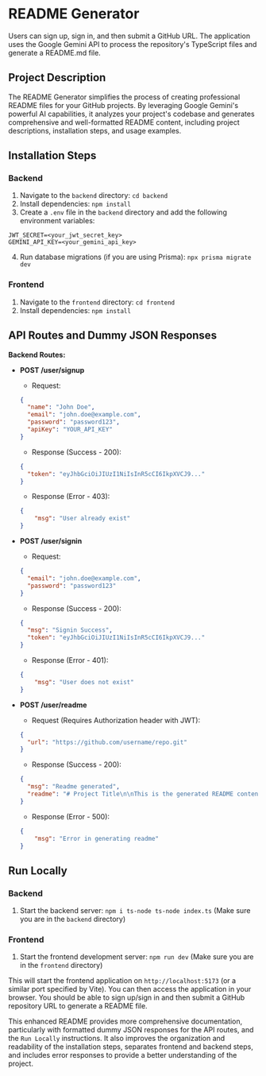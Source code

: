 # README Generator

Users can sign up, sign in, and then submit a GitHub URL. The application uses the Google Gemini API to process the repository's TypeScript files and generate a README.md file.

## Project Description

The README Generator simplifies the process of creating professional README files for your GitHub projects. By leveraging Google Gemini's powerful AI capabilities, it analyzes your project's codebase and generates comprehensive and well-formatted README content, including project descriptions, installation steps, and usage examples.

## Installation Steps

### Backend
1. Navigate to the `backend` directory: `cd backend`
2. Install dependencies: `npm install`
3. Create a `.env` file in the `backend` directory and add the following environment variables:
```
JWT_SECRET=<your_jwt_secret_key>
GEMINI_API_KEY=<your_gemini_api_key>
```
4. Run database migrations (if you are using Prisma): `npx prisma migrate dev`

### Frontend
1. Navigate to the `frontend` directory: `cd frontend`
2. Install dependencies: `npm install`


## API Routes and Dummy JSON Responses

**Backend Routes:**

* **POST /user/signup**
    * Request:
    ```json
    {
      "name": "John Doe",
      "email": "john.doe@example.com",
      "password": "password123",
      "apiKey": "YOUR_API_KEY"
    }
    ```
    * Response (Success - 200):
    ```json
    {
      "token": "eyJhbGciOiJIUzI1NiIsInR5cCI6IkpXVCJ9..." 
    }
    ```
    * Response (Error - 403):
    ```json
    {
        "msg": "User already exist" 
    }
    ```

* **POST /user/signin**
    * Request:
    ```json
    {
      "email": "john.doe@example.com",
      "password": "password123"
    }
    ```
    * Response (Success - 200):
    ```json
    {
      "msg": "Signin Success",
      "token": "eyJhbGciOiJIUzI1NiIsInR5cCI6IkpXVCJ9..."
    }
    ```
    * Response (Error - 401):
    ```json
    {
        "msg": "User does not exist"
    }
    ```


* **POST /user/readme**
    * Request (Requires Authorization header with JWT):
    ```json
    {
      "url": "https://github.com/username/repo.git"
    }
    ```
    * Response (Success - 200):
    ```json
    {
      "msg": "Readme generated",
      "readme": "# Project Title\n\nThis is the generated README content..."
    }
    ```
    * Response (Error - 500):
    ```json
    {
        "msg": "Error in generating readme"
    }
    ```


## Run Locally

### Backend

1.  Start the backend server: `npm i ts-node ts-node index.ts` (Make sure you are in the `backend` directory)

### Frontend

1. Start the frontend development server: `npm run dev` (Make sure you are in the `frontend` directory)


This will start the frontend application on `http://localhost:5173` (or a similar port specified by Vite). You can then access the application in your browser.  You should be able to sign up/sign in and then submit a GitHub repository URL to generate a README file.


This enhanced README provides more comprehensive documentation, particularly with formatted dummy JSON responses for the API routes, and the `Run Locally` instructions. It also improves the organization and readability of the installation steps, separates frontend and backend steps, and includes error responses to provide a better understanding of the project.
